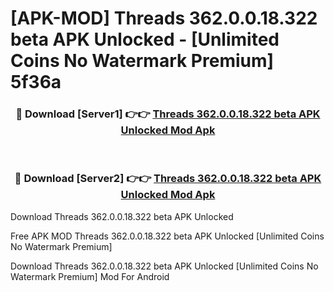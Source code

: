 # [APK-MOD] Threads 362.0.0.18.322 beta APK Unlocked - [Unlimited Coins No Watermark Premium] 5f36a



<div align="center">
<h3>🔴 Download [Server1] 👉👉 <a href="https://momento.my/?title=Threads_362.0.0.18.322_beta_APK_Unlocked">Threads 362.0.0.18.322 beta APK Unlocked Mod Apk</a></h3><br>

<h3>🔴 Download [Server2] 👉👉 <a href="https://momento.my/?title=Threads_362.0.0.18.322_beta_APK_Unlocked">Threads 362.0.0.18.322 beta APK Unlocked Mod Apk</a></h3>
</div>



Download Threads 362.0.0.18.322 beta APK Unlocked 

Free APK MOD Threads 362.0.0.18.322 beta APK Unlocked [Unlimited Coins No Watermark Premium]

Download Threads 362.0.0.18.322 beta APK Unlocked [Unlimited Coins No Watermark Premium] Mod For Android

